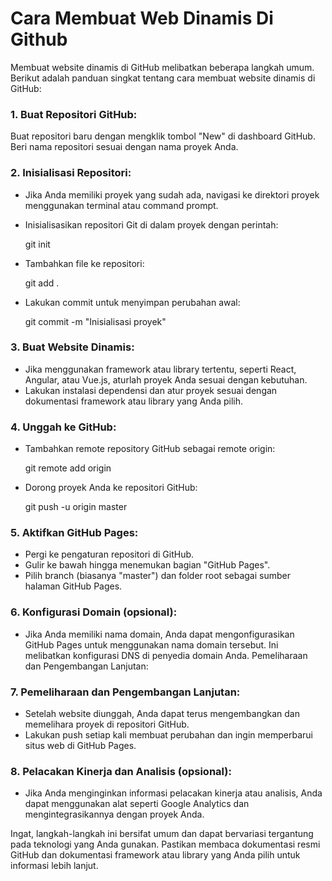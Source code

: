 # Cara Membuat Web Dinamis Di Github
Membuat website dinamis di GitHub melibatkan beberapa langkah umum. Berikut adalah panduan singkat tentang cara membuat website dinamis di GitHub:

### 1. Buat Repositori GitHub:
Buat repositori baru dengan mengklik tombol "New" di dashboard GitHub.
Beri nama repositori sesuai dengan nama proyek Anda.

### 2. Inisialisasi Repositori:
- Jika Anda memiliki proyek yang sudah ada, navigasi ke direktori proyek menggunakan terminal atau command prompt.
- Inisialisasikan repositori Git di dalam proyek dengan perintah:
  
  git init
- Tambahkan file ke repositori:
  
  git add .
- Lakukan commit untuk menyimpan perubahan awal:
  
  git commit -m "Inisialisasi proyek"
### 3. Buat Website Dinamis:

- Jika menggunakan framework atau library tertentu, seperti React, Angular, atau Vue.js, aturlah proyek Anda sesuai dengan kebutuhan.
- Lakukan instalasi dependensi dan atur proyek sesuai dengan dokumentasi framework atau library yang Anda pilih.
### 4. Unggah ke GitHub:

- Tambahkan remote repository GitHub sebagai remote origin:
  
  git remote add origin <url-repo-github>
- Dorong proyek Anda ke repositori GitHub:
  
  git push -u origin master
### 5. Aktifkan GitHub Pages:

- Pergi ke pengaturan repositori di GitHub.
- Gulir ke bawah hingga menemukan bagian "GitHub Pages".
- Pilih branch (biasanya "master") dan folder root sebagai sumber halaman GitHub Pages.
### 6. Konfigurasi Domain (opsional):

- Jika Anda memiliki nama domain, Anda dapat mengonfigurasikan GitHub Pages untuk menggunakan nama domain tersebut. Ini melibatkan konfigurasi DNS di penyedia domain Anda.
Pemeliharaan dan Pengembangan Lanjutan:

### 7. Pemeliharaan dan Pengembangan Lanjutan:

- Setelah website diunggah, Anda dapat terus mengembangkan dan memelihara proyek di repositori GitHub.
- Lakukan push setiap kali membuat perubahan dan ingin memperbarui situs web di GitHub Pages.
### 8. Pelacakan Kinerja dan Analisis (opsional):

- Jika Anda menginginkan informasi pelacakan kinerja atau analisis, Anda dapat menggunakan alat seperti Google Analytics dan mengintegrasikannya dengan proyek Anda.

Ingat, langkah-langkah ini bersifat umum dan dapat bervariasi tergantung pada teknologi yang Anda gunakan. Pastikan membaca dokumentasi resmi GitHub dan dokumentasi framework atau library yang Anda pilih untuk informasi lebih lanjut.











